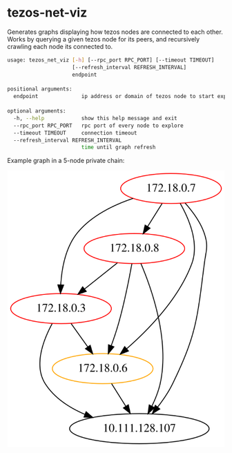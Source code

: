 # tezos-net-viz

Generates graphs displaying how tezos nodes are connected to each other. Works 
by querying a given tezos node for its peers, and recursively crawling each node 
its connected to.

```sh
usage: tezos_net_viz [-h] [--rpc_port RPC_PORT] [--timeout TIMEOUT]
                     [--refresh_interval REFRESH_INTERVAL]
                     endpoint

positional arguments:
  endpoint              ip address or domain of tezos node to start exploring from

optional arguments:
  -h, --help            show this help message and exit
  --rpc_port RPC_PORT   rpc port of every node to explore
  --timeout TIMEOUT     connection timeout
  --refresh_interval REFRESH_INTERVAL
                        time until graph refresh
```

Example graph in a 5-node private chain:

![Example graph](graph.svg)
